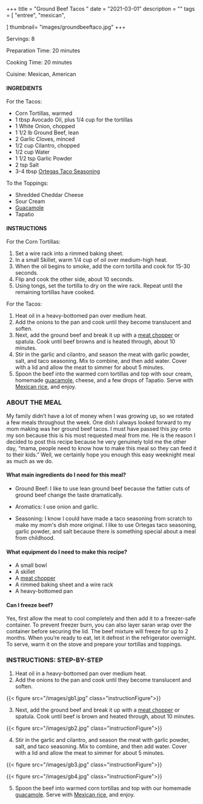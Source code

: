 +++
title = "Ground Beef Tacos " 
date = "2021-03-01"
description = ""
tags = [
    "entree",
    "mexican",
    
]
thumbnail= "images/groundbeeftaco.jpg"
+++

Servings: 8 <!--more-->

Preparation Time: 20 minutes

Cooking Time: 20 minutes

Cuisine: Mexican, American 

#### INGREDIENTS 

For the Tacos: 

* Corn Tortillas, warmed 
* 1 tbsp Avocado Oil, plus 1/4 cup for the tortillas
* 1 White Onion, chopped
* 1 1/2 lb Ground Beef, lean 
* 2 Garlic Cloves, minced
* 1/2 cup Cilantro, chopped 
* 1/2 cup Water
* 1 1/2 tsp Garlic Powder
* 2 tsp Salt 
* 3-4 tbsp [Ortegas Taco Seasoning](https://amzn.to/3q8Va3F) 
 
To the Toppings: 

* Shredded Cheddar Cheese
* Sour Cream
* [Guacamole](https://www.jamilghar.com/recipe/guacamole/)
* Tapatio

#### INSTRUCTIONS 

For the Corn Tortillas: 

1. Set a wire rack into a rimmed baking sheet. 
2. In a small Skillet, warm 1/4 cup of oil over medium-high heat. 
3. When the oil begins to smoke, add the corn tortilla and cook for 15-30 seconds. 
4. Flip and cook the other side, about 10 seconds. 
5. Using tongs, set the tortilla to dry on the wire rack. Repeat until the remaining tortillas have cooked. 

For the Tacos: 
1. Heat oil in a heavy-bottomed pan over medium heat. 
2. Add the onions to the pan and cook until they become translucent and soften. 
3. Next, add the ground beef and break it up with a [meat chopper](https://amzn.to/3bQ2coS) or spatula. Cook until beef browns and is heated through, about 10 minutes. 
4. Stir in the garlic and cilantro, and season the meat with garlic powder, salt, and taco seasoning. Mix to combine, and then add water. Cover with a lid and allow the meat to simmer for about 5 minutes. 
5. Spoon the beef into the warmed corn tortillas and top with sour cream, homemade [guacamole](https://www.jamilghar.com/recipe/guacamole/), cheese, and a few drops of Tapatio. Serve with [Mexican rice](https://www.jamilghar.com/recipe/mexican_rice/), and enjoy.

### ABOUT THE MEAL

My family didn’t have a lot of money when I was growing up, so we rotated a few meals throughout the week. One dish I always looked forward to my mom making was her ground beef tacos. I must have passed this joy onto my son because this is his most requested meal from me. He is the reason I decided to post this recipe because he very genuinely told me the other day, “mama, people need to know how to make this meal so they can feed it to their kids.” Well, we certainly hope you enough this easy weeknight meal as much as we do. 

#### What main ingredients do I need for this meal?

* Ground Beef: I like to use lean ground beef because the fattier cuts of ground beef change the taste dramatically. 

* Aromatics: I use onion and garlic. 

* Seasoning: I know I could have made a taco seasoning from scratch to make my mom's dish more original. I like to use Ortegas taco seasoning, garlic powder, and salt because there is something special about a meal from childhood.

#### What equipment do I need to make this recipe? 

* A small bowl 
* A skillet
* A [meat chopper](https://amzn.to/3bQ2coS)
* A rimmed baking sheet and a wire rack 
* A heavy-bottomed pan 

#### Can I freeze beef? 

Yes, first allow the meat to cool completely and then add it to a freezer-safe container. To prevent freezer burn, you can also layer saran wrap over the container before securing the lid. The beef mixture will freeze for up to 2 months. When you’re ready to eat, let it defrost in the refrigerator overnight. To serve, warm it on the stove and prepare your tortillas and toppings. 

### INSTRUCTIONS: STEP-BY-STEP 

1. Heat oil in a heavy-bottomed pan over medium heat. 
2. Add the onions to the pan and cook until they become translucent and soften. 

{{< figure src="/images/gb1.jpg" class="instructionFigure">}}

3. Next, add the ground beef and break it up with a [meat chopper](https://amzn.to/3bQ2coS) or spatula. Cook until beef is brown and heated through, about 10 minutes. 

{{< figure src="/images/gb2.jpg" class="instructionFigure">}}

4. Stir in the garlic and cilantro, and season the meat with garlic powder, salt, and taco seasoning. Mix to combine, and then add water. Cover with a lid and allow the meat to simmer for about 5 minutes. 

{{< figure src="/images/gb3.jpg" class="instructionFigure">}}

{{< figure src="/images/gb4.jpg" class="instructionFigure">}}

5. Spoon the beef into warmed corn tortillas and top with our homemade [guacamole](https://www.jamilghar.com/recipe/guacamole/). Serve with [Mexican rice](https://www.jamilghar.com/recipe/mexican_rice/), and enjoy.
